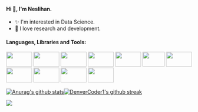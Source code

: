 #### Hi 👋, I'm Neslihan.

  - ✨ I'm interested in Data Science. 
  - 🌱 I love research and development.

#### Languages, Libraries and Tools:

<img
src="https://promto.com/wp-content/uploads/2019/08/icon-tableau-1.png" width="70" height="40"
/>
<img
src="https://miro.medium.com/max/805/1*aUSZsGFCMPNYCkQygs4aGQ.jpeg" width="70" height="40"
/>
<img
src="https://seekvectorlogo.com/wp-content/uploads/2018/12/power-bi-vector-logo.png" width="70" height="40"
/>
<img
src="https://upload.wikimedia.org/wikipedia/commons/thumb/e/ed/Pandas_logo.svg/2560px-Pandas_logo.svg.png" width="70" height="40"
/>
<img
src="https://upload.wikimedia.org/wikipedia/commons/thumb/3/31/NumPy_logo_2020.svg/1200px-NumPy_logo_2020.svg.png" width="70" height="40"
/>
<img
src="https://pbs.twimg.com/media/EhGuwXWXgAEERcn.png" width="60" height="40"
/>
<img
src="https://www.firelinescience.com/wp-content/uploads/2019/09/SciPy-Logo.png" width="70" height="40"
/>
<img
src="https://repository-images.githubusercontent.com/33702544/b4400c80-718b-11e9-9f3a-306c07a5f3de" width="70" height="40"
/>
<img
src="https://p.kindpng.com/picc/s/159-1596083_python-logo-png-transparent-images-python-language-png.png" width="70" height="40"
/>
<img
src="https://brandslogos.com/wp-content/uploads/images/large/microsoft-sql-server-logo-black-and-white.png" width="70" height="40"
/>
<img
src="https://aptgadget.com/wp-content/uploads/2018/10/jira-alternatives-1024x501.png" width="70" height="40"
/>


[![Anurag's github stats](https://github-readme-stats.vercel.app/api?username=neslihanyetik&theme=white-black)](https://github.com/anuraghazra/github-readme-stats)[![DenverCoder1's github streak](https://github-readme-streak-stats.herokuapp.com/?user=neslihanyetik&theme=white-black)](https://github.com/DenverCoder1/github-readme-streak-stats)
 
![](https://komarev.com/ghpvc/?username=your-github-neslihanyetik&color=lightgrey)

<!--

![](https://komarev.com/ghpvc/?username=your-github-neslihanyetik&color=lightgrey)




**neslihanyetik/neslihanyetik** is a ✨ _special_ ✨ repository because its `README.md` (this file) appears on your GitHub profile.

Here are some ideas to get you started:

- 🔭 I’m currently working on ...
- 🌱 I’m currently learning ...
- 👯 I’m looking to collaborate on ...
- 🤔 I’m looking for help with ...
- 💬 Ask me about ...
- 📫 How to reach me: ...
- 😄 Pronouns: ...
- ⚡ Fun fact: ...
- [![Ryo-ma's github trophy](https://github-profile-trophy.vercel.app/?username=neslihanyetik&row=1)](https://github.com/ryo-ma/github-profile-trophy)

- [![Naereen's top languages](https://github-readme-stats.vercel.app/api/top-langs/?username=neslihanyetik&theme=white-black)](https://github.com/anuraghazra/github-readme-stats)

-->
